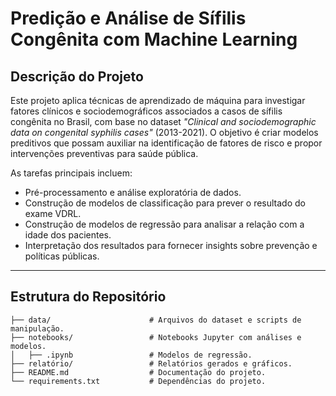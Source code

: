 # Predição e Análise de Sífilis Congênita com Machine Learning

## Descrição do Projeto
Este projeto aplica técnicas de aprendizado de máquina para investigar fatores clínicos e sociodemográficos associados a casos de sífilis congênita no Brasil, com base no dataset *"Clinical and sociodemographic data on congenital syphilis cases"* (2013-2021). O objetivo é criar modelos preditivos que possam auxiliar na identificação de fatores de risco e propor intervenções preventivas para saúde pública.

As tarefas principais incluem:
- Pré-processamento e análise exploratória de dados.
- Construção de modelos de classificação para prever o resultado do exame VDRL.
- Construção de modelos de regressão para analisar a relação com a idade dos pacientes.
- Interpretação dos resultados para fornecer insights sobre prevenção e políticas públicas.

---

## Estrutura do Repositório
```plaintext
├── data/                      # Arquivos do dataset e scripts de manipulação.
├── notebooks/                 # Notebooks Jupyter com análises e modelos.
│   ├── .ipynb                 # Modelos de regressão.
├── relatório/                 # Relatórios gerados e gráficos.
├── README.md                  # Documentação do projeto.
└── requirements.txt           # Dependências do projeto.


